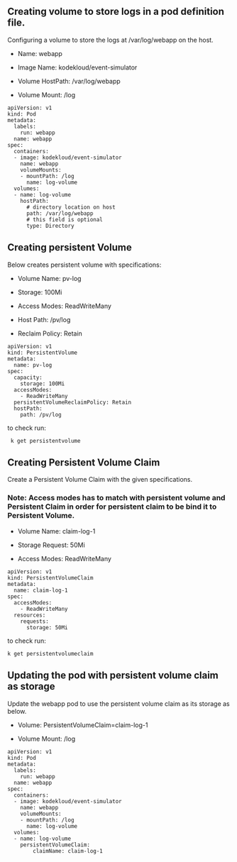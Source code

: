 ## Creating volume to store logs in a pod definition file.

Configuring a volume to store the logs at /var/log/webapp on the host.


* Name: webapp

* Image Name: kodekloud/event-simulator

* Volume HostPath: /var/log/webapp

* Volume Mount: /log


```
apiVersion: v1
kind: Pod
metadata:
  labels:
    run: webapp
  name: webapp
spec:
  containers:
  - image: kodekloud/event-simulator
    name: webapp
    volumeMounts:
    - mountPath: /log
      name: log-volume
  volumes:
  - name: log-volume
    hostPath:
      # directory location on host
      path: /var/log/webapp
      # this field is optional
      type: Directory
```


## Creating persistent Volume

Below creates persistent volume with specifications:


* Volume Name: pv-log

* Storage: 100Mi

* Access Modes: ReadWriteMany

* Host Path: /pv/log

* Reclaim Policy: Retain

```
apiVersion: v1
kind: PersistentVolume
metadata:
  name: pv-log
spec:
  capacity:
    storage: 100Mi
  accessModes:
    - ReadWriteMany
  persistentVolumeReclaimPolicy: Retain
  hostPath:
    path: /pv/log
```

to check run:
 ```
  k get persistentvolume
 ```

## Creating Persistent Volume Claim

Create a Persistent Volume Claim with the given specifications.

### Note: Access modes has to match with persistent volume and Persistent Claim in order for persistent claim to be bind it to Persistent Volume.


* Volume Name: claim-log-1

* Storage Request: 50Mi

* Access Modes: ReadWriteMany


```
apiVersion: v1
kind: PersistentVolumeClaim
metadata:
  name: claim-log-1
spec:
  accessModes:
    - ReadWriteMany
  resources:
    requests:
      storage: 50Mi
```
to check run:
```
k get persistentvolumeclaim
```


## Updating the pod with persistent volume claim as storage

Update the webapp pod to use the persistent volume claim as its storage as below.


* Volume: PersistentVolumeClaim=claim-log-1

* Volume Mount: /log


```
apiVersion: v1
kind: Pod
metadata:
  labels:
    run: webapp
  name: webapp
spec:
  containers:
  - image: kodekloud/event-simulator
    name: webapp
    volumeMounts:
    - mountPath: /log
      name: log-volume
  volumes:
  - name: log-volume
    persistentVolumeClaim:
        claimName: claim-log-1
```